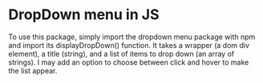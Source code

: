 # DropDown menu in JS
To use this package, simply import the dropdown menu package with npm and import its displayDropDown() function.
It takes a wrapper (a dom div element), a title (string), and a list of items to drop down (an array of strings).
I may add an option to choose between click and hover to make the list appear.